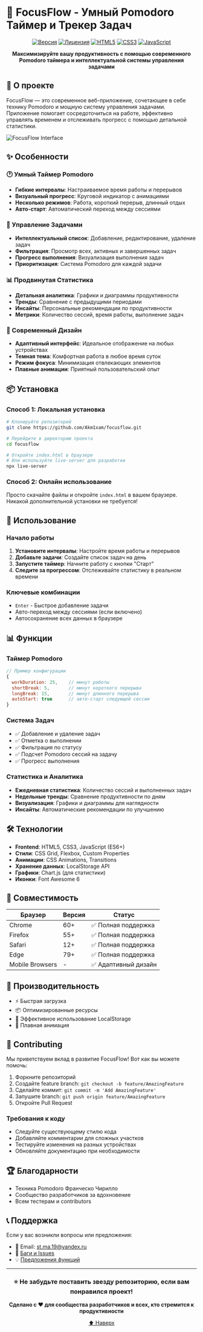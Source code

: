 # 🍅 FocusFlow - Умный Pomodoro Таймер и Трекер Задач

<div align="center">

[![Версия](https://img.shields.io/badge/версия-2.0.0-blue.svg)](https://github.com/yourusername/focusflow)
[![Лицензия](https://img.shields.io/badge/лицензия-MIT-green.svg)](LICENSE)
[![HTML5](https://img.shields.io/badge/HTML5-%23E34F26.svg?logo=html5&logoColor=white)](https://developer.mozilla.org/ru-RU/docs/Web/HTML)
[![CSS3](https://img.shields.io/badge/CSS3-%231572B6.svg?logo=css3&logoColor=white)](https://developer.mozilla.org/ru-RU/docs/Web/CSS)
[![JavaScript](https://img.shields.io/badge/JavaScript-%23F7DF1E.svg?logo=javascript&logoColor=black)](https://developer.mozilla.org/ru-RU/docs/Web/JavaScript)

**Максимизируйте вашу продуктивность с помощью современного Pomodoro таймера и интеллектуальной системы управления задачами**

</div>

## 🌟 О проекте

FocusFlow — это современное веб-приложение, сочетающее в себе технику Pomodoro и мощную систему управления задачами. Приложение помогает сосредоточиться на работе, эффективно управлять временем и отслеживать прогресс с помощью детальной статистики.

![FocusFlow Interface](/img/focusflow-int.png)

## ✨ Особенности

### 🕐 Умный Таймер Pomodoro
- **Гибкие интервалы**: Настраиваемое время работы и перерывов
- **Визуальный прогресс**: Круговой индикатор с анимациями
- **Несколько режимов**: Работа, короткий перерыв, длинный отдых
- **Авто-старт**: Автоматический переход между сессиями

### 📝 Управление Задачами
- **Интеллектуальный список**: Добавление, редактирование, удаление задач
- **Фильтрация**: Просмотр всех, активных и завершенных задач
- **Прогресс выполнения**: Визуализация выполнения задач
- **Приоритизация**: Система Pomodoro для каждой задачи

### 📊 Продвинутая Статистика
- **Детальная аналитика**: Графики и диаграммы продуктивности
- **Тренды**: Сравнение с предыдущими периодами
- **Инсайты**: Персональные рекомендации по продуктивности
- **Метрики**: Количество сессий, время работы, выполнение задач

### 🎨 Современный Дизайн
- **Адаптивный интерфейс**: Идеальное отображение на любых устройствах
- **Темная тема**: Комфортная работа в любое время суток
- **Режим фокуса**: Минимизация отвлекающих элементов
- **Плавные анимации**: Приятный пользовательский опыт

## 📦 Установка

### Способ 1: Локальная установка
```bash
# Клонируйте репозиторий
git clone https://github.com/Akm1xam/focusflow.git

# Перейдите в директорию проекта
cd focusflow

# Откройте index.html в браузере
# Или используйте live-server для разработки
npx live-server
```

### Способ 2: Онлайн использование
Просто скачайте файлы и откройте `index.html` в вашем браузере. Никакой дополнительной установки не требуется!

## 🎯 Использование

### Начало работы
1. **Установите интервалы**: Настройте время работы и перерывов
2. **Добавьте задачи**: Создайте список задач на день
3. **Запустите таймер**: Начните работу с кнопки "Старт"
4. **Следите за прогрессом**: Отслеживайте статистику в реальном времени

### Ключевые комбинации
- `Enter` - Быстрое добавление задачи
- Авто-переход между сессиями (если включено)
- Автосохранение всех данных в браузере

## 📊 Функции

### Таймер Pomodoro
```javascript
// Пример конфигурации
{
  workDuration: 25,    // минут работы
  shortBreak: 5,       // минут короткого перерыва
  longBreak: 15,       // минут длинного перерыва
  autoStart: true      // авто-старт следующей сессии
}
```

### Система Задач
- ✅ Добавление и удаление задач
- ✅ Отметка о выполнении
- ✅ Фильтрация по статусу
- ✅ Подсчет Pomodoro сессий на задачу
- ✅ Прогресс выполнения

### Статистика и Аналитика
- **Ежедневная статистика**: Количество сессий и выполненных задач
- **Недельные тренды**: Сравнение продуктивности по дням
- **Визуализация**: Графики и диаграммы для наглядности
- **Инсайты**: Автоматические рекомендации по улучшению

## 🛠 Технологии

- **Frontend**: HTML5, CSS3, JavaScript (ES6+)
- **Стили**: CSS Grid, Flexbox, Custom Properties
- **Анимации**: CSS Animations, Transitions
- **Хранение данных**: LocalStorage API
- **Графики**: Chart.js (для статистики)
- **Иконки**: Font Awesome 6

## 📱 Совместимость

| Браузер | Версия | Статус |
|---------|---------|---------|
| Chrome | 60+ | ✅ Полная поддержка |
| Firefox | 55+ | ✅ Полная поддержка |
| Safari | 12+ | ✅ Полная поддержка |
| Edge | 79+ | ✅ Полная поддержка |
| Mobile Browsers | - | ✅ Адаптивный дизайн |

## 🚀 Производительность

- ⚡ Быстрая загрузка
- 📦 Оптимизированные ресурсы
- 💾 Эффективное использование LocalStorage
- 🎯 Плавная анимация

## 🤝 Contributing

Мы приветствуем вклад в развитие FocusFlow! Вот как вы можете помочь:

1. Форкните репозиторий
2. Создайте feature branch: `git checkout -b feature/AmazingFeature`
3. Сделайте коммит: `git commit -m 'Add AmazingFeature'`
4. Запушите branch: `git push origin feature/AmazingFeature`
5. Откройте Pull Request

### Требования к коду
- Следуйте существующему стилю кода
- Добавляйте комментарии для сложных участков
- Тестируйте изменения на разных устройствах
- Обновляйте документацию при необходимости

## 🏆 Благодарности

- Техника Pomodoro Франческо Чирилло
- Сообщество разработчиков за вдохновение
- Всем тестерам и contributors

## 📞 Поддержка

Если у вас возникли вопросы или предложения:

- 📧 Email: st.ma.19@yandex.ru
- 🐛 [Баги и Issues](https://github.com/Akm1xam/focusflow/issues)
- 💡 [Предложения функций](https://github.com/Akm1xam/focusflow/discussions)


---

<div align="center">

### ⭐ Не забудьте поставить звезду репозиторию, если вам понравился проект!

**Сделано с ❤️ для сообщества разработчиков и всех, кто стремится к продуктивности**

[⬆ Наверх](#-focusflow---умный-pomodoro-таймер-и-трекер-задач)

</div>
